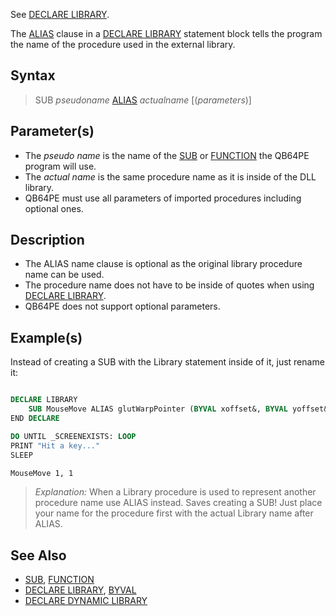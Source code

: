 See [DECLARE LIBRARY](DECLARE-LIBRARY).

The [ALIAS](ALIAS) clause in a [DECLARE LIBRARY](DECLARE-LIBRARY) statement block tells the program the name of the procedure used in the external library.

## Syntax

> SUB *pseudoname* [ALIAS](ALIAS) *actualname* [(*parameters*)]

## Parameter(s)

* The *pseudo name* is the name of the [SUB](SUB) or [FUNCTION](FUNCTION) the QB64PE program will use.
* The *actual name* is the same procedure name as it is inside of the DLL library.
* QB64PE must use all parameters of imported procedures including optional ones.

## Description

* The ALIAS name clause is optional as the original library procedure name can be used.
* The procedure name does not have to be inside of quotes when using [DECLARE LIBRARY](DECLARE-LIBRARY).
* QB64PE does not support optional parameters.

## Example(s)

Instead of creating a SUB with the Library statement inside of it, just rename it:

```vb

DECLARE LIBRARY
    SUB MouseMove ALIAS glutWarpPointer (BYVAL xoffset&, BYVAL yoffset&)
END DECLARE

DO UNTIL _SCREENEXISTS: LOOP
PRINT "Hit a key..."
SLEEP

MouseMove 1, 1

```

> *Explanation:* When a Library procedure is used to represent another procedure name use ALIAS instead. Saves creating a SUB! Just place your name for the procedure first with the actual Library name after ALIAS.

## See Also

* [SUB](SUB), [FUNCTION](FUNCTION)
* [DECLARE LIBRARY](DECLARE-LIBRARY), [BYVAL](BYVAL)
* [DECLARE DYNAMIC LIBRARY](DECLARE-DYNAMIC-LIBRARY)

